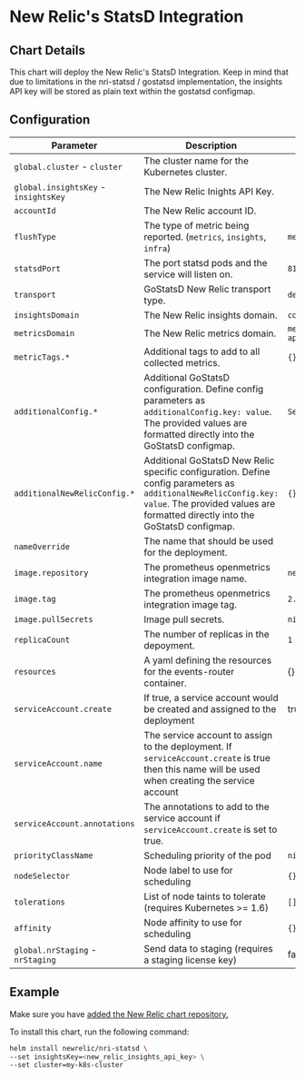 # New Relic's StatsD Integration

## Chart Details

This chart will deploy the New Relic's StatsD Integration. Keep in mind that due to limitations in the nri-statsd / gostatsd implementation, the insights API key will be stored as plain text within the gostatsd configmap.

## Configuration

| Parameter                                                  | Description                                                                                                                                                                                        | Default                                |
|------------------------------------------------------------|----------------------------------------------------------------------------------------------------------------------------------------------------------------------------------------------------|----------------------------------------|
| `global.cluster` - `cluster`                               | The cluster name for the Kubernetes cluster.                                                                                                                                                       |                                        |
| `global.insightsKey` - `insightsKey`                       | The New Relic Inights API Key.                                                                                                                                                                     |                                        |
| `accountId`                                                | The New Relic account ID.                                                                                                                                                                          |                                        |
| `flushType`                                                | The type of metric being reported. (`metrics`, `insights`, `infra`)                                                                                                                                |`metrics`                               |
| `statsdPort`                                               | The port statsd pods and the service will listen on.                                                                                                                                               | `8125`                                 |
| `transport`                                                | GoStatsD New Relic transport type.                                                                                                                                                                 | `default`                              |
| `insightsDomain`                                           | The New Relic insights domain.                                                                                                                                                                     | `collector.newrelic.com`               |
| `metricsDomain`                                            | The New Relic metrics domain.                                                                                                                                                                      | `metric-api.newrelic.com`              |
| `metricTags.*`                                             | Additional tags to add to all collected metrics.                                                                                                                                                   | `{}`                                   |
| `additionalConfig.*`                                       | Additional GoStatsD configuration. Define config parameters as `additionalConfig.key: value`. The provided values are formatted directly into the GoStatsD configmap.                              | `See values.yaml`                      |
| `additionalNewRelicConfig.*`                               | Additional GoStatsD New Relic specific configuration. Define config parameters as `additionalNewRelicConfig.key: value`. The provided values are formatted directly into the GoStatsD configmap.   | `{}`                                   |
| `nameOverride`                                             | The name that should be used for the deployment.                                                                                                                                                   |                                        |
| `image.repository`                                         | The prometheus openmetrics integration image name.                                                                                                                                                 | `newrelic/nri-statsd`                  |
| `image.tag`                                                | The prometheus openmetrics integration image tag.                                                                                                                                                  | `2.2.0`                                |
| `image.pullSecrets`                                        | Image pull secrets.                                                                                                                                                                                | `nil`                                  |
| `replicaCount`                                             | The number of replicas in the depoyment.                                                                                                                                                           | `1`                                    |
| `resources`                                                | A yaml defining the resources for the events-router container.                                                                                                                                     | {}                                     |
| `serviceAccount.create`                                    | If true, a service account would be created and assigned to the deployment                                                                                                                         | true                                   |
| `serviceAccount.name`                                      | The service account to assign to the deployment. If `serviceAccount.create` is true then this name will be used when creating the service account                                                  |                                        |
| `serviceAccount.annotations`                               | The annotations to add to the service account if `serviceAccount.create` is set to true.                                                                                                           |                                        |
| `priorityClassName`                                        | Scheduling priority of the pod                                                                                                                                                                     | `nil`                                  |
| `nodeSelector`                                             | Node label to use for scheduling                                                                                                                                                                   | `{}`                                   |
| `tolerations`                                              | List of node taints to tolerate (requires Kubernetes >= 1.6)                                                                                                                                       | `[]`                                   |
| `affinity`                                                 | Node affinity to use for scheduling                                                                                                                                                                | `{}`                                   |
| `global.nrStaging` - `nrStaging`                           | Send data to staging (requires a staging license key)                                                                                                                                              | false                                  |

## Example

Make sure you have [added the New Relic chart repository.](../../README.md#installing-charts)

To install this chart, run the following command:

```sh
helm install newrelic/nri-statsd \
--set insightsKey=<new_relic_insights_api_key> \
--set cluster=my-k8s-cluster
```

